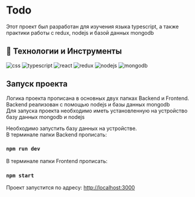 # Todo

Этот проект был разработан для изучения языка typescript, а также практики работы с redux, nodejs и базой данных mongodb

## 🔧 Технологии и Инструменты
<div>
    <img src="https://img.shields.io/badge/-CSS-000000?style=for-the-badge&logo=CSS3&logoColor=548fc7" alt="css"/>
    <img src="https://img.shields.io/badge/-TYPESCRIPT-000000?style=for-the-badge&logo=typescript" alt="typescript"/>
    <img src="https://img.shields.io/badge/-REACT-000000?style=for-the-badge&logo=REACT" alt="react"/>
    <img src="https://img.shields.io/badge/-REDUX-000000?style=for-the-badge&logo=REDUX&logoColor=893dbf" alt="redux"/>
    <img src="https://img.shields.io/badge/-NODE-000000?style=for-the-badge&logo=NODE.JS&logoColor=23b84d" alt="nodejs"/>
    <img src="https://img.shields.io/badge/-MongoDB-000000?style=for-the-badge&logo=mongodb&logoColor=23b84d" alt="mongodb"/>
</div>

## Запуск проекта

Логика проекта прописана в основных двух папках Backend и Frontend.<br>
Backend реализован с помощью nodejs и базы данных mongodb<br>
Для запуска проекта необходимо иметь установленную на устройство базу данных mongodb и nodejs

Необходимо запустить базу данных на устройстве.<br>
В терминале папки Backend прописать:

### `npm run dev`
В терминале папки Frontend прописать:


### `npm start`

Проект запустится по адресу: [http://localhost:3000](http://localhost:3000)


